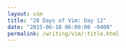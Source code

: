 ```yaml
---
layout: vim
title: "28 Days of Vim: Day 12"
date: "2015-06-18 06:00:00 -0400"
permalink: /writing/vim/:title.html
---
```



